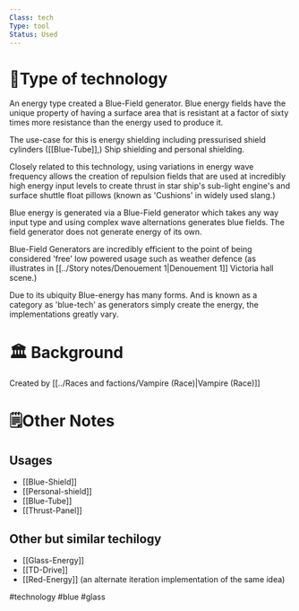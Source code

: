 ```yaml
---
Class: tech
Type: tool
Status: Used
---
```

# 🔧Type of technology
An energy type created a Blue-Field generator. Blue energy fields have the unique property of having a surface area that is resistant at a factor of sixty times more resistance than the energy used to produce it. 

The use-case for this is energy shielding including pressurised shield cylinders ([[Blue-Tube]],) Ship shielding and personal shielding.

Closely related to this technology, using variations in energy wave frequency allows the creation of repulsion fields that are used at incredibly high energy input levels to create thrust in star ship's sub-light engine's and surface shuttle float pillows (known as 'Cushions' in widely used slang.) 

Blue energy is generated via a Blue-Field generator which takes any way input type and using complex wave alternations generates blue fields. The field generator does not generate energy of its own.

Blue-Field Generators are incredibly efficient to the point of being considered 'free' low powered usage such as weather defence (as illustrates in [[../Story notes/Denouement 1|Denouement 1]] Victoria hall scene.)

Due to its ubiquity Blue-energy has many forms. And is known as a category as 'blue-tech' as generators simply create the energy, the implementations greatly vary. 

# 🏛️ Background
Created by [[../Races and factions/Vampire (Race)|Vampire (Race)]]
# 🗒️Other Notes
## Usages 
- [[Blue-Shield]]
- [[Personal-shield]]
- [[Blue-Tube]]
- [[Thrust-Panel]]
## Other but similar techilogy
- [[Glass-Energy]]
- [[TD-Drive]]
- [[Red-Energy]] (an alternate iteration implementation of the same idea)

#technology #blue #glass 

